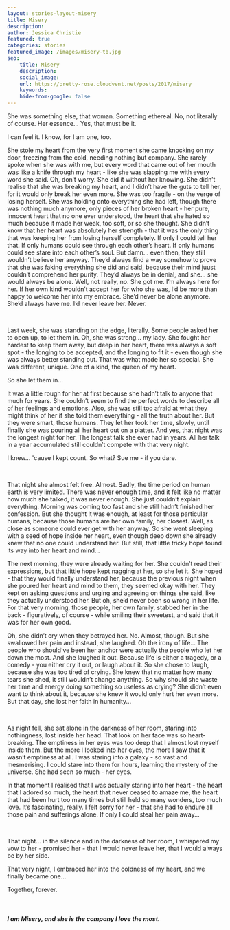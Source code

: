 ```yaml
---
layout: stories-layout-misery
title: Misery
description:
author: Jessica Christie
featured: true
categories: stories
featured_image: /images/misery-tb.jpg
seo:
    title: Misery
    description:
    social_image:
    url: https://pretty-rose.cloudvent.net/posts/2017/misery
    keywords:
    hide-from-google: false
---
```

She was something else, that woman. Something ethereal. No, not literally of course. Her essence... Yes, that must be it.

I can feel it. I know, for I am one, too.

She stole my heart from the very first moment she came knocking on my door, freezing from the cold, needing nothing but company. She rarely spoke when she was with me, but every word that came out of her mouth was like a knife through my heart - like she was slapping me with every word she said. Oh, don’t worry. She did it without her knowing. She didn’t realise that she was breaking my heart, and I didn’t have the guts to tell her, for it would only break her even more. She was too fragile - on the verge of losing herself. She was holding onto everything she had left, though there was nothing much anymore, only pieces of her broken heart - her pure, innocent heart that no one ever understood, the heart that she hated so much because it made her weak, too soft, or so she thought. She didn’t know that her heart was absolutely her strength - that it was the only thing that was keeping her from losing herself completely. If only I could tell her that. If only humans could see through each other’s heart. If only humans could see stare into each other’s soul. But damn… even then, they still wouldn’t believe her anyway. They’d always find a way somehow to prove that she was faking everything she did and said, because their mind juust couldn’t comprehend her purity. They’d always be in denial, and she… she would always be alone. Well, not really, no. She got me. I’m always here for her. If her own kind wouldn’t accept her for who she was, I’d be more than happy to welcome her into my embrace. She’d never be alone anymore. She’d always have me. I’d never leave her. Never.

&nbsp;

Last week, she was standing on the edge, literally. Some people asked her to open up, to let them in. Oh, she was strong… my lady. She fought her hardest to keep them away, but deep in her heart, there was always a soft spot - the longing to be accepted, and the longing to fit it - even though she was always better standing out. That was what made her so special. She was different, unique. One of a kind, the queen of my heart.

So she let them in...

It was a little rough for her at first because she hadn’t talk to anyone that much for years. She couldn’t seem to find the perfect words to describe all of her feelings and emotions. Also, she was still too afraid at what they might think of her if she told them everything - all the truth about her. But they were smart, those humans. They let her took her time, slowly, until finally she was pouring all her heart out on a platter. And yes, that night was the longest night for her. The longest talk she ever had in years. All her talk in a year accumulated still couldn’t compete with that very night.

I knew… 'cause I kept count. So what? Sue me - if you dare.

&nbsp;

That night she almost felt free. Almost. Sadly, the time period on human earth is very limited. There was never enough time, and it felt like no matter how much she talked, it was never enough. She just couldn’t explain everything. Morning was coming too fast and she still hadn’t finished her confession. But she thought it was enough, at least for those particular humans, because those humans are her own family, her closest. Well, as close as someone could ever get with her anyway. So she went sleeping with a seed of hope inside her heart, even though deep down she already knew that no one could understand her. But still, that little tricky hope found its way into her heart and mind...

The next morning, they were already waiting for her. She couldn’t read their expressions, but that little hope kept nagging at her, so she let it. She hoped - that they would finally understand her, because the previous night when she poured her heart and mind to them, they seemed okay with her. They kept on asking questions and urging and agreeing on things she said, like they actually understood her. But oh, she’d never been so wrong in her life. For that very morning, those people, her own family, stabbed her in the back - figuratively, of course - while smiling their sweetest, and said that it was for her own good.

Oh, she didn’t cry when they betrayed her. No. Almost, though. But she swallowed her pain and instead, she laughed. Oh the irony of life… The people who should’ve been her anchor were actually the people who let her down the most. And she laughed it out. Because life is either a tragedy, or a comedy - you either cry it out, or laugh about it. So she chose to laugh, because she was too tired of crying. She knew that no matter how many tears she shed, it still wouldn’t change anything. So why should she waste her time and energy doing something so useless as crying? She didn’t even want to think about it, because she knew it would only hurt her even more. But that day, she lost her faith in humanity...

&nbsp;

As night fell, she sat alone in the darkness of her room, staring into nothingness, lost inside her head. That look on her face was so heart-breaking. The emptiness in her eyes was too deep that I almost lost myself inside them. But the more I looked into her eyes, the more I saw that it wasn’t emptiness at all. I was staring into a galaxy - so vast and mesmerising. I could stare into them for hours, learning the mystery of the universe. She had seen so much - her eyes.

In that moment I realised that I was actually staring into her heart - the heart that I adored so much, the heart that never ceased to amaze me, the heart that had been hurt too many times but still held so many wonders, too much love. It’s fascinating, really. I felt sorry for her - that she had to endure all those pain and sufferings alone. If only I could steal her pain away...

&nbsp;

That night... in the silence and in the darkness of her room, I whispered my vow to her - promised her - that I would never leave her, that I would always be by her side.

That very night, I embraced her into the coldness of my heart, and we finally became one...

Together, forever.

&nbsp;

##### I am Misery, and she is the company I love the most.

&nbsp;


